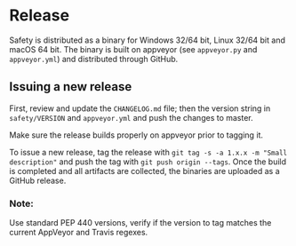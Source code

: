# Release

Safety is distributed as a binary for Windows 32/64 bit, Linux 32/64 bit and macOS 64 bit.
The binary is built on appveyor (see `appveyor.py` and `appveyor.yml`) and distributed through GitHub.

## Issuing a new release

First, review and update the `CHANGELOG.md` file; then the version string in `safety/VERSION` and `appveyor.yml` and push the changes to master.

Make sure the release builds properly on appveyor prior to tagging it.

To issue a new release, tag the release with `git tag -s -a 1.x.x -m "Small description"` and push the tag with `git push origin --tags`.
Once the build is completed and all artifacts are collected, the binaries are uploaded as a GitHub release.

### Note:

Use standard PEP 440 versions, verify if the version to tag matches the current AppVeyor and Travis regexes.
